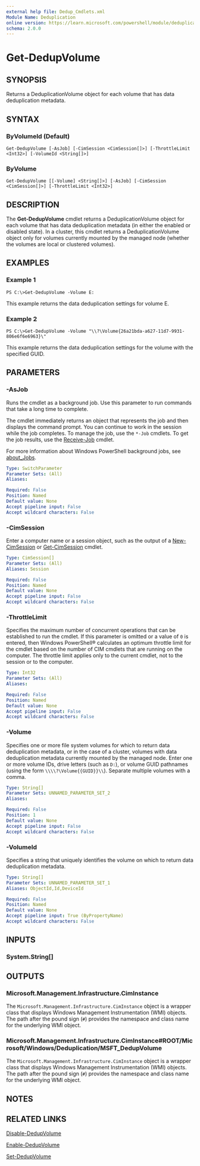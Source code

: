 ```yaml
---
external help file: Dedup_Cmdlets.xml
Module Name: Deduplication
online version: https://learn.microsoft.com/powershell/module/deduplication/get-dedupvolume?view=windowsserver2012-ps&wt.mc_id=ps-gethelp
schema: 2.0.0
---
```


# Get-DedupVolume

## SYNOPSIS
Returns a DeduplicationVolume object for each volume that has data deduplication metadata.

## SYNTAX

### ByVolumeId (Default)
```
Get-DedupVolume [-AsJob] [-CimSession <CimSession[]>] [-ThrottleLimit <Int32>] [-VolumeId <String[]>]
```

### ByVolume
```
Get-DedupVolume [[-Volume] <String[]>] [-AsJob] [-CimSession <CimSession[]>] [-ThrottleLimit <Int32>]
```

## DESCRIPTION
The **Get-DedupVolume** cmdlet returns a DeduplicationVolume object for each volume that has data deduplication metadata (in either the enabled or disabled state).
In a cluster, this cmdlet returns a DeduplicationVolume object only for volumes currently mounted by the managed node (whether the volumes are local or clustered volumes).

## EXAMPLES

### Example 1
```
PS C:\>Get-DedupVolume -Volume E:
```

This example returns the data deduplication settings for volume E.

### Example 2
```
PS C:\>Get-DedupVolume -Volume "\\?\Volume{26a21bda-a627-11d7-9931-806e6f6e6963}\"
```

This example returns the data deduplication settings for the volume with the specified GUID.

## PARAMETERS

### -AsJob
Runs the cmdlet as a background job. Use this parameter to run commands that take a long time to complete. 

The cmdlet immediately returns an object that represents the job and then displays the command prompt. 
You can continue to work in the session while the job completes. 
To manage the job, use the `*-Job` cmdlets. 
To get the job results, use the [Receive-Job](https://go.microsoft.com/fwlink/?LinkID=113372) cmdlet. 

For more information about Windows PowerShell background jobs, see [about_Jobs](https://go.microsoft.com/fwlink/?LinkID=113251).

```yaml
Type: SwitchParameter
Parameter Sets: (All)
Aliases: 

Required: False
Position: Named
Default value: None
Accept pipeline input: False
Accept wildcard characters: False
```

### -CimSession
Enter a computer name or a session object, such as the output of a [New-CimSession](/powershell/module/cimcmdlets/new-cimsession) or [Get-CimSession](https://go.microsoft.com/fwlink/p/?LinkId=227966) cmdlet.
```yaml
Type: CimSession[]
Parameter Sets: (All)
Aliases: Session

Required: False
Position: Named
Default value: None
Accept pipeline input: False
Accept wildcard characters: False
```

### -ThrottleLimit
Specifies the maximum number of concurrent operations that can be established to run the cmdlet.
If this parameter is omitted or a value of `0` is entered, then Windows PowerShell® calculates an optimum throttle limit for the cmdlet based on the number of CIM cmdlets that are running on the computer.
The throttle limit applies only to the current cmdlet, not to the session or to the computer.

```yaml
Type: Int32
Parameter Sets: (All)
Aliases: 

Required: False
Position: Named
Default value: None
Accept pipeline input: False
Accept wildcard characters: False
```

### -Volume
Specifies one or more file system volumes for which to return data deduplication metadata, or in the case of a cluster, volumes with data deduplication metadata currently mounted by the managed node.
Enter one or more volume IDs, drive letters (such as `D:`), or volume GUID pathnames (using the form `\\\\?\Volume{{GUID}}\\`).
Separate multiple volumes with a comma.

```yaml
Type: String[]
Parameter Sets: UNNAMED_PARAMETER_SET_2
Aliases: 

Required: False
Position: 1
Default value: None
Accept pipeline input: False
Accept wildcard characters: False
```

### -VolumeId
Specifies a string that uniquely identifies the volume on which to return data deduplication metadata.

```yaml
Type: String[]
Parameter Sets: UNNAMED_PARAMETER_SET_1
Aliases: ObjectId,Id,DeviceId

Required: False
Position: Named
Default value: None
Accept pipeline input: True (ByPropertyName)
Accept wildcard characters: False
```

## INPUTS

### System.String[]

## OUTPUTS

### Microsoft.Management.Infrastructure.CimInstance
The `Microsoft.Management.Infrastructure.CimInstance` object is a wrapper class that displays Windows Management Instrumentation (WMI) objects.
The path after the pound sign (`#`) provides the namespace and class name for the underlying WMI object.

### Microsoft.Management.Infrastructure.CimInstance#ROOT/Microsoft/Windows/Deduplication/MSFT_DedupVolume
The `Microsoft.Management.Infrastructure.CimInstance` object is a wrapper class that displays Windows Management Instrumentation (WMI) objects.
The path after the pound sign (`#`) provides the namespace and class name for the underlying WMI object.

## NOTES

## RELATED LINKS

[Disable-DedupVolume](./Disable-DedupVolume.md)

[Enable-DedupVolume](./Enable-DedupVolume.md)

[Set-DedupVolume](./Set-DedupVolume.md)
